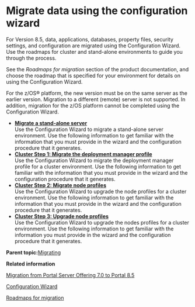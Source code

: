 # Migrate data using the configuration wizard

For Version 8.5, data, applications, databases, property files, security settings, and configuration are migrated using the Configuration Wizard. Use the roadmaps for cluster and stand-alone environments to guide you through the process.

See the *Roadmaps for migration* section of the product documentation, and choose the roadmap that is specified for your environment for details on using the Configuration Wizard.

For the z/OS® platform, the new version must be on the same server as the earlier version. Migration to a different \(remote\) server is not supported. In addition, migration for the z/OS platform cannot be completed using the Configuration Wizard.

-   **[Migrate a stand-alone server](../config/cw_migrate_stand_alone.md)**  
Use the Configuration Wizard to migrate a stand-alone server environment. Use the following information to get familiar with the information that you must provide in the wizard and the configuration procedure that it generates.
-   **[Cluster Step 1: Migrate the deployment manager profile](../config/cw_migrate_cluster_1.md)**  
Use the Configuration Wizard to migrate the deployment manager profile for a cluster environment. Use the following information to get familiar with the information that you must provide in the wizard and the configuration procedure that it generates.
-   **[Cluster Step 2: Migrate node profiles](../config/cw_migrate_cluster_2.md)**  
Use the Configuration Wizard to upgrade the node profiles for a cluster environment. Use the following information to get familiar with the information that you must provide in the wizard and the configuration procedure that it generates.
-   **[Cluster Step 3: Upgrade node profiles](../config/cw_migrate_cluster_3.md)**  
Use the Configuration Wizard to upgrade the nodes profiles for a cluster environment. Use the following information to get familiar with the information you must provide in the wizard and the configuration procedure that it generates.

**Parent topic:**[Migrating](../migrate/migration.md)

**Related information**  


[Migration from Portal Server Offering 7.0 to Portal 8.5](../migrate/mig_consider_7serveronly.md)

[Configuration Wizard](../config/cw_overview.md)

[Roadmaps for migration](../install/rm_migration.md)

